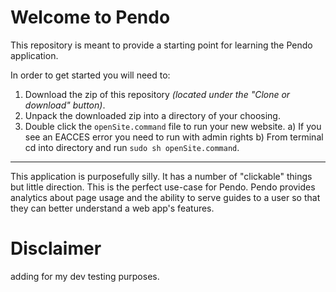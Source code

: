 # Welcome to Pendo
This repository is meant to provide a starting point for learning the Pendo application.

In order to get started you will need to:
1) Download the zip of this repository _(located under the "Clone or download" button)_. 
2) Unpack the downloaded zip into a directory of your choosing.
3) Double click the ```openSite.command``` file to run your new website.
    a) If you see an EACCES error you need to run with admin rights
    b) From terminal cd into directory and run `sudo sh openSite.command`.
___
This application is purposefully silly.  It has a number of "clickable" things but little direction. This is the perfect use-case for Pendo. Pendo provides analytics about page usage and the ability to serve guides to a user so that they can better understand a web app's features.

# Disclaimer
adding for my dev testing purposes.
